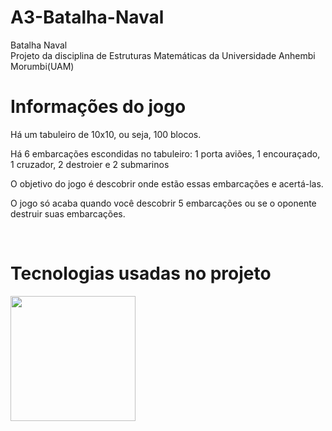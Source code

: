 # A3-Batalha-Naval
<p>
 Batalha Naval <br>
Projeto da disciplina de Estruturas Matemáticas da Universidade Anhembi Morumbi(UAM)

<h1>Informações do jogo</h1>

Há um tabuleiro de 10x10, ou seja, 100 blocos.

Há 6 embarcações escondidas no tabuleiro: 
1 porta aviões, 1 encouraçado, 1 cruzador, 2 destroier e 2 submarinos

O objetivo do jogo é descobrir onde estão essas embarcações e acertá-las.

O jogo só acaba quando você descobrir 5 embarcações ou se o oponente destruir suas embarcações.

</p>
<div style="display: inlineblock"><br>
<h1> Tecnologias usadas no projeto </h1>
<div align="left">
  <img src="https://skillicons.dev/icons?i=javascript,html,css" width="200"/>
 </div>
</div>
